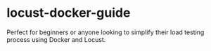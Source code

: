 # locust-docker-guide
Perfect for beginners or anyone looking to simplify their load testing process using Docker and Locust.
